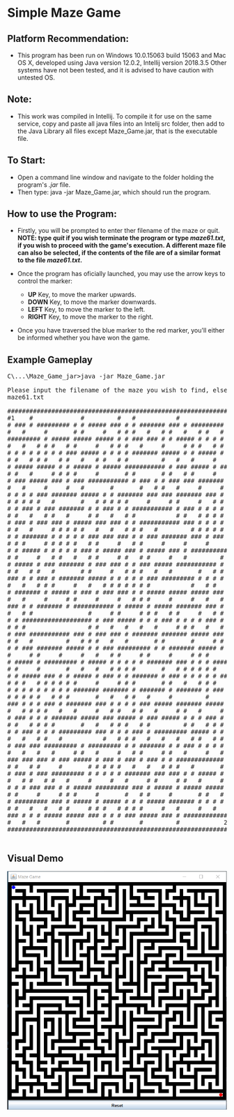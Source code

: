 # Simple Maze Game

## Platform Recommendation:
* This program has been run on Windows 10.0.15063 build 15063 and Mac OS X, developed using Java version 12.0.2, Intellij version 2018.3.5
Other systems have not been tested, and it is advised to have caution with untested OS.

## Note:
* This work was compiled in Intellij. To compile it for use on the same service, copy and paste all java files into an Intelij src folder, then add to the Java Library all files except Maze_Game.jar, that is the executable file.

## To Start:
* Open a command line window and navigate to the folder holding the program's *.jar* file.
* Then type: java -jar Maze_Game.jar, which should run the program.

## How to use the Program:
* Firstly, you will be prompted to enter ther filename of the maze or quit.  
**NOTE: type *quit* if you wish terminate the program or type *maze61.txt*, if you wish to proceed with the game's execution. A different maze file can also be selected, if the contents of the file are of a similar format to the file *maze61.txt*.**

* Once the program has oficially launched, you may use the arrow keys to control the marker:
  * **UP** Key, to move the marker upwards.
  * **DOWN** Key, to move the marker downwards.
  * **LEFT** Key, to move the marker to the left.
  * **RIGHT** Key, to move the marker to the right.

* Once you have traversed the blue marker to the red marker, you'll either be informed whether you have won the game.

## Example Gameplay
<pre>
C\...\Maze_Game_jar>java -jar Maze_Game.jar

Please input the filename of the maze you wish to find, else input quit (to exit)
maze61.txt

#############################################################
#1    #             #         #   #           #             #
# ### # ######### # # ##### ### # # ####### ### # ######### #
#   #     #       # #     #   # # #   #   # #   #   # #   # #
######### # ##### ##### ##### # # ### ### # # ##### # # # # #
#   #   # # #   # #     #   # # #   #     #     # # #   # # #
# # # # # # # # ### ##### # # # # ####### ##### # # ##### # #
# #   # # #   # #   #   # #   # #         #   #   #     #   #
# ##### ##### # # ##### # ##### ########### # ### ##### # ###
# #   #     # # # #     #       # #       # #   # #     #   #
# ### ##### ### # ### ########### # ### # # ### ### ####### #
#   #     #     #   #       #       #   # #   #     #     # #
# # # # ### ####### ##### # # ####### ### ### ####### ### # #
# # # # #   #       #   # # # # #     #     # #     #   # # #
# # ### # ### ####### # # ### # # ########### # ### # # # # #
# #   #   # #   #     # #   #   # #           # #   # # # # #
# ### # ### ### # ##### ### ### # # ########### ### # # # # #
# #   #     # # # # #   #   #   # # #   #         # # # # # #
# # ####### # # # # # ### ### ### # # ### ####### ### # ### #
# # #     # # # # #   # #     #   # #     #     #     #     #
# # ##### # # # # # ### # ##### ### # ##### ### # ###########
# #     #   # #   #   # #     # #   # #     #   #         # #
# ##### # ### ####### # ### ### # # ### ##### ########### # #
# #   # #   #       # #     #   # # #   #   #       #   # # #
### # # ### # ####### ##### # # # # # ### ######### # # # # #
#   #   # # #     #   #   # # # # # # #           #   # #   #
# ####### # ##### # ### # ### ### # # ##### ##### ##### ### #
#   #     #     # #     #     #   # # #     #     #   #   # #
### # # ####### # ########### # ##### # ##### ####### ### # #
#   # #               #     # #     # # #   # #     #   # # #
# # ################### # ### ##### # # # ### # # # # ### # #
# # #                 # #   #   #   #   #     # # #   #   # #
# ### ########### ### # ### ### # ####### ####### ##### ### #
# #   #         #   # # #   #   #       # #       #     # # #
# # ### ####### ##### # # ### ######### # # ####### ##### # #
#     # #     #     #   #   # #     # #     #     # # #     #
# ##### # ######### # ##### # # # # # ####### ### # # # #####
# #     #       #   #   #   # # # #       #   # # # # # #   #
# # ##### ### # # ##### # ### # # ####### # ### # # # # # ###
# # #   # # # # # #     #     # # #       # #   #   # # #   #
# # # # # # # # # ####### ####### # ####### # ####### # ### #
# # # # #   # # #       #   #   # #   #     #         #     #
### # # # ### # ####### ### # # # # ### ##### ####### ##### #
#   # # # #   #   #     #   # #   # #   #     # #   #     # #
# ### # # # ####### ##### ### ##### # ### ##### # # # ### # #
# #   # # # #       #   #   # # #   # #         # #   # # # #
# # ### # # # ######### ### # # # ### # ######### ##### # # #
#   #   # #   #           #   # # #   #   #   #   # #   # # #
# ### ### ######### # ######### # # ####### # # ### # # # # #
#   #   #   #     # #   #     #   # #     # #   #     #   # #
### ### ### # ### ##### # ### # ### # ### # # ############# #
# #   # #     #       # # # # #   #   #   # # #   #       # #
# ### # ### ######### # # # # # ####### ### ### # # ##### # #
#   # #   # #   #     #     #   #     # #     # #   #     # #
# # # ### ### # # ##### ######### ### # ##### # ##### ##### #
# #     #     # # #     #       #   # #     #       # #   # #
# ######### ### # ##### # ##### # # # ##### ####### # # # # #
# #   #   #   # #     # # #   # # # #     #   #     #   #   #
### # # # ##### ##### ### # # # ### ##### ### # #############
#   #   #       #         # #       #         #            2#
#############################################################

</pre>

## Visual Demo

![Maze_Demo](/Images/Maze_Demo.png)
